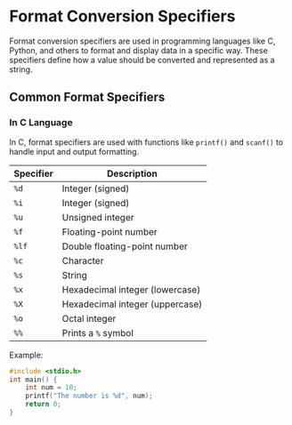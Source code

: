 # Format Conversion Specifiers

Format conversion specifiers are used in programming languages like C, Python, and others to format and display data in a specific way. These specifiers define how a value should be converted and represented as a string.

## Common Format Specifiers

### In C Language
In C, format specifiers are used with functions like `printf()` and `scanf()` to handle input and output formatting.

| Specifier | Description |
|-----------|-------------|
| `%d` | Integer (signed) |
| `%i` | Integer (signed) |
| `%u` | Unsigned integer |
| `%f` | Floating-point number |
| `%lf` | Double floating-point number |
| `%c` | Character |
| `%s` | String |
| `%x` | Hexadecimal integer (lowercase) |
| `%X` | Hexadecimal integer (uppercase) |
| `%o` | Octal integer |
| `%%` | Prints a `%` symbol |

Example:
```c
#include <stdio.h>
int main() {
    int num = 10;
    printf("The number is %d", num);
    return 0;
}
```



